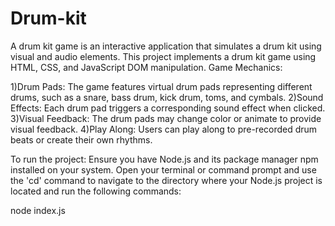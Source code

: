# Drum-kit
A drum kit game is an interactive application that simulates a drum kit using visual and audio elements. This project implements a drum kit game using HTML, CSS, and JavaScript DOM manipulation.
Game Mechanics:

1)Drum Pads: The game features virtual drum pads representing different drums, such as a snare, bass drum, kick drum, toms, and cymbals.
2)Sound Effects: Each drum pad triggers a corresponding sound effect when clicked.
3)Visual Feedback: The drum pads may change color or animate to provide visual feedback.
4)Play Along: Users can play along to pre-recorded drum beats or create their own rhythms.

To run the project:
Ensure you have Node.js and its package manager npm installed on your system.
Open your terminal or command prompt and use the 'cd' command to navigate to the directory where your Node.js project is located and run the following commands:

node index.js
